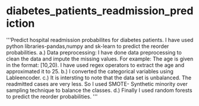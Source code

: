 # diabetes_patients_readmission_prediction

'''Predict hospital readmission probabilites for diabetes patients.
I have used python libraries-pandas,numpy and sk-learn to predict the reorder probabilities.
a.) Data preprocessing: I have done data preprocessing to clean the data and impute the missing values. 
For example: The age is given in the format: [10,20). I have used regex operators to extract the age and approximated it to 25.
b.) I converted the categorical variables using Lableencoder.
c.) It is intersting to note that the data set is unbalanced. The readmitted cases are very less.
So I used SMOTE- Synthetic minority over sampling technique to balance the classes. 
d.) Finally I used random forests to predict the reorder probabilities. '''
